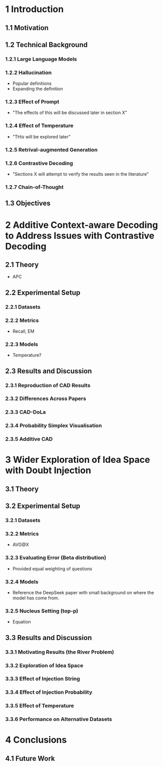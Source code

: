 # 1 Introduction

## 1.1 Motivation

## 1.2 Technical Background

### 1.2.1 Large Language Models

### 1.2.2 Hallucination
- Popular definitions
- Expanding the definition

### 1.2.3 Effect of Prompt
- "The effects of this will be discussed later in section X"

### 1.2.4 Effect of Temperature
- "THis will be explored later"

### 1.2.5 Retrival-augmented Generation

### 1.2.6 Contrastive Decoding
- "Sections X will attempt to verify the results seen in the literature"

### 1.2.7 Chain-of-Thought


## 1.3 Objectives

# 2 Additive Context-aware Decoding to Address Issues with Contrastive Decoding

## 2.1 Theory
- APC

## 2.2 Experimental Setup


### 2.2.1 Datasets

### 2.2.2 Metrics
- Recall, EM

### 2.2.3 Models
- Temperature?

## 2.3 Results and Discussion

### 2.3.1 Reproduction of CAD Results

### 2.3.2 Differences Across Papers

### 2.3.3 CAD-DoLa

### 2.3.4 Probability Simplex Visualisation

### 2.3.5 Additive CAD

# 3 Wider Exploration of Idea Space with Doubt Injection

## 3.1 Theory

## 3.2 Experimental Setup

### 3.2.1 Datasets

### 3.2.2 Metrics
- AVG@X

### 3.2.3 Evaluating Error (Beta distribution)
- Provided equal weighting of questions

### 3.2.4 Models
- Reference the DeepSeek paper with small background on where the model has come from.

### 3.2.5 Nucleus Setting (top-p)
- Equation

## 3.3 Results and Discussion

### 3.3.1 Motivating Results (the River Problem)

### 3.3.2 Exploration of Idea Space

### 3.3.3 Effect of Injection String

### 3.3.4 Effect of Injection Probability

### 3.3.5 Effect of Temperature

### 3.3.6 Performance on Alternative Datasets

# 4 Conclusions

## 4.1 Future Work

